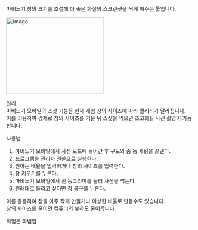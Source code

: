 마비노기 창의 크기를 조절해 더 좋은 화질의 스크린샷을 찍게 해주는 툴입니다.
   
  
  
<img width="262" height="205" alt="image" src="https://github.com/user-attachments/assets/9f035d30-7393-418a-8535-d32bd2494cab" />
  
  
  
  
원리  
마비노기 모바일의 스샷 기능은 현재 게임 창의 사이즈에 따라 퀄리티가 달라집니다.  
이를 이용하여 강제로 창의 사이즈를 키운 뒤 스샷을 찍으면 초고화질 사진 촬영이 가능합니다.  
  
  
사용법  
1. 마비노기 모바일에서 사진 모드에 들어간 후 구도와 줌 등 세팅을 끝낸다.  
2. 프로그램을 관리자 권한으로 실행한다.
3. 원하는 배율을 입력하거나 창의 사이즈를 입력한다.
4. 창 키우기를 누른다.
5. 마비노기 모바일에서 흰 동그라미를 눌러 사진을 찍는다.
6. 원래대로 돌리고 싶다면 창 복구를 누른다.
  
  
  
이를 응용하여 창을 아주 작게 만들거나 이상한 비율로 만들수도 있습니다.  
창의 사이즈를 줄이면 컴퓨터의 부하도 줄어듭니다.  
  
  
  
직업은 화법임  
  
